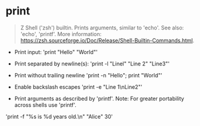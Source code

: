 # print

> Z Shell ('zsh') builtin. Prints arguments, similar to 'echo'.
> See also: 'echo', 'printf'.
> More information: <https://zsh.sourceforge.io/Doc/Release/Shell-Builtin-Commands.html>.

- Print input:
'print "Hello" "World"'

- Print separated by newline(s):
'print -l "Linel" "Line 2" "Line3"'

- Print without trailing newline
'print -n "Hello"; print "World"'

- Enable backslash escapes
'print -e "Line 1\nLine2"'
- Print arguments as described by 'printf'. Note: For greater portability across shells use 'printf'.

'print -f "%s is %d years old.\n" "Alice" 30'
